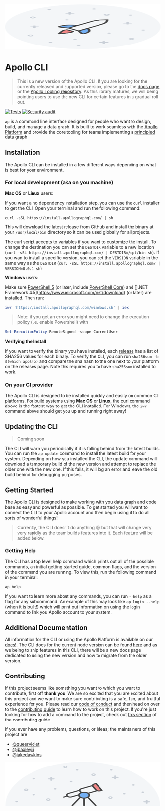 <img src="https://raw.githubusercontent.com/apollographql/space-kit/master/src/illustrations/svgs/rocket1.svg" width="100%" height="144">

# Apollo CLI

> This is a new version of the Apollo CLI. If you are looking for the currently released and supported version, please go to the [docs page](https://www.apollographql.com/docs/devtools/cli/) or the [Apollo Tooling repository](https://github.com/apollographql/apollo-tooling). As this library matures, we will being pointing users to use the new CLI for certain features in a gradual roll out.

[![Tests](https://github.com/apollographql/rust/workflows/Tests/badge.svg)](https://github.com/apollographql/rust/actions?query=workflow%3ATests)
[![Security audit](https://github.com/apollographql/rust/workflows/Security%20audit/badge.svg)](https://github.com/apollographql/rust/actions?query=workflow%3A%22Security+audit%22)

`ap` is a command line interface designed for people who want to design, build, and manage a data graph. It is built to work seamless with the [Apollo Platform](https://www.apollographql.com/) and provide the core tooling for teams implementing a [principled data graph](https://principledgraphql.com/)

## Installation

The Apollo CLI can be installed in a few different ways depending on what is best for your environment.

### **For local development (aka on you machine)**

**Mac OS** or **Linux** users:

If you want a no dependency installation step, you can use the `curl` installer to get the CLI. Open your terminal and run the following command:

```
curl -sSL https://install.apollographql.com/ | sh
```

This will download the latest release from GitHub and install the binary at your `/usr/local/bin` directory so it can be used globally for all projects.

The curl script accepts to variables if you want to customize the install. To change the destination you can set the `DESTDIR` variable to a new location (`curl -sSL https://install.apollographql.com/ | DESTDIR=/opt/bin sh`). If you wan to install a specific version, you can set the `VERSION` variable in the same way as the `DESTDIR` (`curl -sSL https://install.apollographql.com/ | VERSION=0.0.1 sh`)

**Windows** users:

Make sure [PowerShell 5](https://aka.ms/wmf5download) (or later, include [PowerShell Core](https://docs.microsoft.com/en-us/powershell/scripting/install/installing-powershell-core-on-windows?view=powershell-6)) and [].NET Framework 4.5](https://www.microsoft.com/net/download) (or later) are installed. Then run:

```ps1
iwr 'https://install.apollographql.com/windows.sh' | iex
```

> Note: if you get an error you might need to change the execution policy (i.e. enable Powershell) with

```ps1
Set-ExecutionPolicy RemoteSigned -scope CurrentUser
```

**Verifying the Install**

If you want to verify the binary you have installed, each [release]([https://github.com/apollographql/rust/releases/latest) has a list of SHA256 values for each binary. To verify the CLI, you can run `sha256sum -b $(which apollo)` and compare the sha hash to the one next to your platform on the releases page. Note this requires you to have `sha256sum` installed to work.

### On your CI provider

The Apollo CLI is designed to be installed quickly and easily on common CI platforms. For build systems using **Mac OS** or **Linux**, the curl command above is the fastest way to get the CLI installed. For Windows, the `iwr` command above should get you up and running right away!

## Updating the CLI

> Coming soon

The CLI will warn you periodically if it is falling behind from the latest builds. You can run the `ap update` command to install the latest build for your system. Depending on how you installed the CLI, the update command will download a temporary build of the new version and attempt to replace the older one with the new one. If this fails, it will log an error and leave the old build behind for debugging purposes.

## Getting Started

The Apollo CLI is designed to make working with you data graph and code base as easy and powerful as possible. To get started you will want to connect the CLI to your Apollo account and then begin using it to do all sorts of wonderful things!

> Currently, the CLI doesn’t do anything 😅 but that will change very very rapidly as the team builds features into it. Each feature will be added below.

### Getting Help

The CLI has a top level help command which prints out all of the possible commands, an initial getting started guide, common flags, and the version of the command you are running. To view this, run the following command in your terminal:

`ap help`

If you want to learn more about any commands, you can run `--help` as a flag for any subcommand. An example of this may look like `ap login --help` (when it is built!) which will print out information on using the login command to link you Apollo account to your system. 

## Additional Documentation

All information for the CLI or using the Apollo Platform is available on our [docs!](<[https://apollo.dev](https://apollo.dev/)>). The CLI docs for the current node version can be found [here](https://www.apollographql.com/docs/devtools/cli/) and as we being to ship features in this CLI, there will be a new docs page dedicated to using the new version and how to migrate from the older version.

## Contributing

If this project seems like something you want to which you want to contribute, first off **thank you**. We are so excited that you are excited about this project and we want to make sure contributing is a safe, fun, and fruitful experience for you. Please read our [code of conduct](https://www.apollographql.com/docs/community/code-of-conduct/) and then head on over to the [contributing guide](./CONTRIBUTING.md) to learn how to work on this project. If you're just looking for how to add a command to the project, check out [this section](./CONTRIBUTING.md#adding-a-new-command) of the contributing guide.

If you ever have any problems, questions, or ideas; the maintainers of this project are

- [@queerviolet](https://github.com/queerviolet)
- [@jbaxleyiii](https://github.com/jbaxleyiii)
- [@jakedawkins](https://github.com/jakedawkins)

<img src="https://raw.githubusercontent.com/apollographql/space-kit/master/src/illustrations/svgs/telescope.svg" width="100%" height="144">

